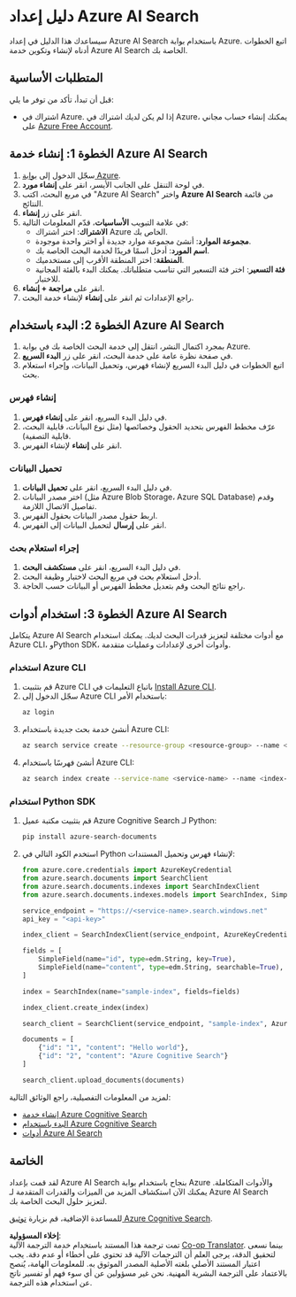 <!--
CO_OP_TRANSLATOR_METADATA:
{
  "original_hash": "f0ce2d470f3efad6f8c7df376f416a4b",
  "translation_date": "2025-07-12T07:33:27+00:00",
  "source_file": "00-course-setup/AzureSearch.md",
  "language_code": "ar"
}
-->
# دليل إعداد Azure AI Search

سيساعدك هذا الدليل في إعداد Azure AI Search باستخدام بوابة Azure. اتبع الخطوات أدناه لإنشاء وتكوين خدمة Azure AI Search الخاصة بك.

## المتطلبات الأساسية

قبل أن تبدأ، تأكد من توفر ما يلي:

- اشتراك في Azure. إذا لم يكن لديك اشتراك في Azure، يمكنك إنشاء حساب مجاني على [Azure Free Account](https://azure.microsoft.com/free/?wt.mc_id=studentamb_258691).

## الخطوة 1: إنشاء خدمة Azure AI Search

1. سجّل الدخول إلى [بوابة Azure](https://portal.azure.com/?wt.mc_id=studentamb_258691).
2. في لوحة التنقل على الجانب الأيسر، انقر على **إنشاء مورد**.
3. في مربع البحث، اكتب "Azure AI Search" واختر **Azure AI Search** من قائمة النتائج.
4. انقر على زر **إنشاء**.
5. في علامة التبويب **الأساسيات**، قدّم المعلومات التالية:
   - **الاشتراك**: اختر اشتراك Azure الخاص بك.
   - **مجموعة الموارد**: أنشئ مجموعة موارد جديدة أو اختر واحدة موجودة.
   - **اسم المورد**: أدخل اسمًا فريدًا لخدمة البحث الخاصة بك.
   - **المنطقة**: اختر المنطقة الأقرب إلى مستخدميك.
   - **فئة التسعير**: اختر فئة التسعير التي تناسب متطلباتك. يمكنك البدء بالفئة المجانية للاختبار.
6. انقر على **مراجعة + إنشاء**.
7. راجع الإعدادات ثم انقر على **إنشاء** لإنشاء خدمة البحث.

## الخطوة 2: البدء باستخدام Azure AI Search

1. بمجرد اكتمال النشر، انتقل إلى خدمة البحث الخاصة بك في بوابة Azure.
2. في صفحة نظرة عامة على خدمة البحث، انقر على زر **البدء السريع**.
3. اتبع الخطوات في دليل البدء السريع لإنشاء فهرس، وتحميل البيانات، وإجراء استعلام بحث.

### إنشاء فهرس

1. في دليل البدء السريع، انقر على **إنشاء فهرس**.
2. عرّف مخطط الفهرس بتحديد الحقول وخصائصها (مثل نوع البيانات، قابلية البحث، قابلية التصفية).
3. انقر على **إنشاء** لإنشاء الفهرس.

### تحميل البيانات

1. في دليل البدء السريع، انقر على **تحميل البيانات**.
2. اختر مصدر البيانات (مثل Azure Blob Storage، Azure SQL Database) وقدم تفاصيل الاتصال اللازمة.
3. اربط حقول مصدر البيانات بحقول الفهرس.
4. انقر على **إرسال** لتحميل البيانات إلى الفهرس.

### إجراء استعلام بحث

1. في دليل البدء السريع، انقر على **مستكشف البحث**.
2. أدخل استعلام بحث في مربع البحث لاختبار وظيفة البحث.
3. راجع نتائج البحث وقم بتعديل مخطط الفهرس أو البيانات حسب الحاجة.

## الخطوة 3: استخدام أدوات Azure AI Search

يتكامل Azure AI Search مع أدوات مختلفة لتعزيز قدرات البحث لديك. يمكنك استخدام Azure CLI، وPython SDK، وأدوات أخرى لإعدادات وعمليات متقدمة.

### استخدام Azure CLI

1. قم بتثبيت Azure CLI باتباع التعليمات في [Install Azure CLI](https://learn.microsoft.com/en-us/cli/azure/install-azure-cli?wt.mc_id=studentamb_258691).
2. سجّل الدخول إلى Azure CLI باستخدام الأمر:
   ```bash
   az login
   ```
3. أنشئ خدمة بحث جديدة باستخدام Azure CLI:
   ```bash
   az search service create --resource-group <resource-group> --name <service-name> --sku Free
   ```
4. أنشئ فهرسًا باستخدام Azure CLI:
   ```bash
   az search index create --service-name <service-name> --name <index-name> --fields "field1:type, field2:type"
   ```

### استخدام Python SDK

1. قم بتثبيت مكتبة عميل Azure Cognitive Search لـ Python:
   ```bash
   pip install azure-search-documents
   ```
2. استخدم الكود التالي في Python لإنشاء فهرس وتحميل المستندات:
   ```python
   from azure.core.credentials import AzureKeyCredential
   from azure.search.documents import SearchClient
   from azure.search.documents.indexes import SearchIndexClient
   from azure.search.documents.indexes.models import SearchIndex, SimpleField, edm

   service_endpoint = "https://<service-name>.search.windows.net"
   api_key = "<api-key>"

   index_client = SearchIndexClient(service_endpoint, AzureKeyCredential(api_key))

   fields = [
       SimpleField(name="id", type=edm.String, key=True),
       SimpleField(name="content", type=edm.String, searchable=True),
   ]

   index = SearchIndex(name="sample-index", fields=fields)

   index_client.create_index(index)

   search_client = SearchClient(service_endpoint, "sample-index", AzureKeyCredential(api_key))

   documents = [
       {"id": "1", "content": "Hello world"},
       {"id": "2", "content": "Azure Cognitive Search"}
   ]

   search_client.upload_documents(documents)
   ```

لمزيد من المعلومات التفصيلية، راجع الوثائق التالية:

- [إنشاء خدمة Azure Cognitive Search](https://learn.microsoft.com/en-us/azure/search/search-create-service-portal?wt.mc_id=studentamb_258691)
- [البدء باستخدام Azure Cognitive Search](https://learn.microsoft.com/en-us/azure/search/search-get-started-portal?wt.mc_id=studentamb_258691)
- [أدوات Azure AI Search](https://learn.microsoft.com/en-us/azure/ai-services/agents/how-to/tools/azure-ai-search?tabs=azurecli%2Cpython&pivots=code-examples?wt.mc_id=studentamb_258691)

## الخاتمة

لقد قمت بإعداد Azure AI Search بنجاح باستخدام بوابة Azure والأدوات المتكاملة. يمكنك الآن استكشاف المزيد من الميزات والقدرات المتقدمة لـ Azure AI Search لتعزيز حلول البحث الخاصة بك.

للمساعدة الإضافية، قم بزيارة [توثيق Azure Cognitive Search](https://learn.microsoft.com/en-us/azure/search/?wt.mc_id=studentamb_258691).

**إخلاء المسؤولية**:  
تمت ترجمة هذا المستند باستخدام خدمة الترجمة الآلية [Co-op Translator](https://github.com/Azure/co-op-translator). بينما نسعى لتحقيق الدقة، يرجى العلم أن الترجمات الآلية قد تحتوي على أخطاء أو عدم دقة. يجب اعتبار المستند الأصلي بلغته الأصلية المصدر الموثوق به. للمعلومات الهامة، يُنصح بالاعتماد على الترجمة البشرية المهنية. نحن غير مسؤولين عن أي سوء فهم أو تفسير ناتج عن استخدام هذه الترجمة.